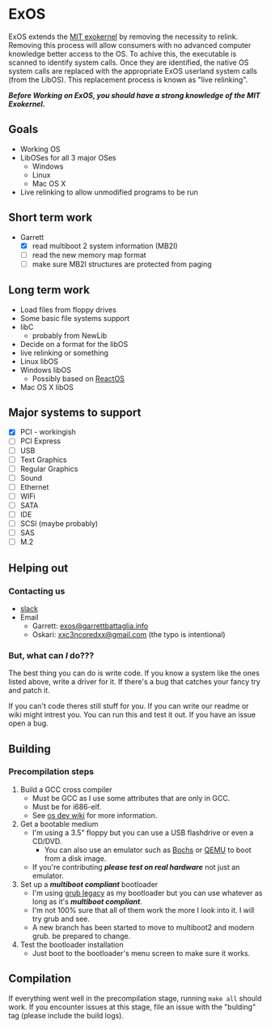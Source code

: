 # ExOS

ExOS extends the [MIT exokernel](https://pdos.csail.mit.edu/archive/exo/) by removing the necessity to relink. Removing this process will allow consumers with no advanced computer knowledge better access to the OS. To achive this, the executable is scanned to identify system calls. Once they are identified, the native OS system calls are replaced with the appropriate ExOS userland system calls (from the LibOS). This replacement process is known as "live relinking".

***Before Working on ExOS, you should have a strong knowledge of the MIT Exokernel.***
 
## Goals

* Working OS  
* LibOSes for all 3 major OSes  
    * Windows  
    * Linux  
    * Mac OS X  
* Live relinking to allow unmodified programs to be run

## Short term work
* Garrett
	- [x] read multiboot 2 system information (MB2I)
	- [ ] read the new memory map format
	- [ ] make sure MB2I structures are protected from paging 
	
## Long term work
* Load files from floppy drives
* Some basic file systems support
* libC
	* probably from NewLib
* Decide on a format for the libOS
* live relinking or something
* Linux libOS
* Windows libOS
	* Possibly based on [ReactOS](https://www.reactos.org/)
* Mac OS X libOS

## Major systems to support
- [x] PCI - workingish
- [ ] PCI Express
- [ ] USB
- [ ] Text Graphics
- [ ] Regular Graphics
- [ ] Sound
- [ ] Ethernet
- [ ] WIFi
- [ ] SATA
- [ ] IDE
- [ ] SCSI (maybe probably)
- [ ] SAS
- [ ] M.2

## Helping out

### Contacting us
* [slack](https://join.slack.com/t/exos-dev/shared_invite/enQtMjI2OTE2NjYzOTU4LTJhZTIyOTNkYmY2MjcxN2RjZTUzZjhkYTAzZTNlOThkODZkZmE5ODI3ODA0MjBlNDY3Mjg3OWNjODQ0ZGM3NDU)
* Email
	* Garrett: exos@garrettbattaglia.info
	* Oskari: xxc3ncoredxx@gmail.com (the typo is intentional)

### But, what can ***I*** do???
The best thing you can do is write code. If you know a system like the ones listed above, write a driver for it. If there's a bug that catches your fancy try and patch it. 

If you can't code theres still stuff for you. If you can write our readme or wiki might intrest you. You can run this and test it out. If you have an issue open a bug. 

## Building

### Precompilation steps

1. Build a GCC cross compiler
    * Must be GCC as I use some attributes that are only in GCC.
    * Must be for i686-elf.
    * See [os dev wiki](http://wiki.osdev.org/GCC_Cross-Compiler#Preparing_for_the_build) for more information.
2. Get a bootable medium
    * I'm using a 3.5" floppy but you can use a USB flashdrive or even a CD/DVD.
        * You can also use an emulator such as [Bochs](http://wiki.osdev.org/Bochs) or [QEMU](http://wiki.osdev.org/Qemu) to boot from a disk image.
    * If you're contributing ***please test on real hardware*** not just an emulator.
3. Set up a ***multiboot compliant*** bootloader
    * I'm using [grub legacy](http://wiki.osdev.org/GRUB_Legacy) as my bootloader but you can use whatever as long as it's ***multiboot compliant***. 
    * I'm not 100% sure that all of them work the more I look into it. I will try grub and see.
    * A new branch has been started to move to multiboot2 and modern grub. be prepared to change. 
4. Test the bootloader installation
    * Just boot to the bootloader's menu screen to make sure it works.
    
## Compilation

If everything went well in the precompilation stage, running `make all` should work. If you encounter issues at this stage, file an issue with the "bulding" tag (please include the build logs).
